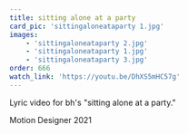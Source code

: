 ```yaml
---
title: sitting alone at a party
card_pic: 'sittingaloneataparty 1.jpg'
images:
    - 'sittingaloneataparty 2.jpg'
    - 'sittingaloneataparty 1.jpg'
    - 'sittingaloneataparty 3.jpg'
order: 666
watch_link: 'https://youtu.be/DhXS5mHC57g'
---
```


Lyric video for bh's "sitting alone at a party."

Motion Designer 2021
